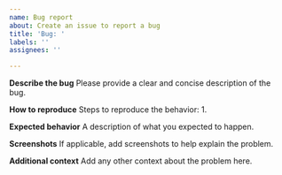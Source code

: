 ```yaml
---
name: Bug report
about: Create an issue to report a bug
title: 'Bug: '
labels: ''
assignees: ''

---
```


**Describe the bug**
Please provide a clear and concise description of the bug.

**How to reproduce**
Steps to reproduce the behavior:
1. 

**Expected behavior**
A description of what you expected to happen.

**Screenshots**
If applicable, add screenshots to help explain the problem.

**Additional context**
Add any other context about the problem here.

